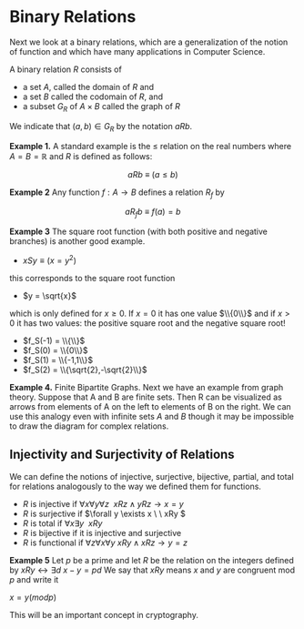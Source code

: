 # Binary Relations

Next we look at a binary relations, which are a generalization of the notion of function and which have many applications in Computer Science.

A binary relation $R$ consists of
* a set $A$, called the domain of $R$ and
* a set $B$ called the codomain of $R$, and
* a subset $G_R$ of $A\times B$ called the graph of $R$

We indicate that $(a,b)\in G_R$ by the notation $aRb$.

**Example 1.**
A standard example is the $\le$ relation on the real numbers
where $A=B=\mathbb{R}$ and $R$ is defined as follows:

$$
aRb \ \equiv \ (a\le b)
$$


**Example 2**
Any function $f:A\rightarrow B$ defines a relation $R_f$ by

$$
aR_f b \ \equiv \ f(a)=b
$$


**Example 3**
The square root function (with both positive and negative branches) is another
good example.

* $x S y \equiv (x = y^2)$ 

this corresponds to the square root function 
* $y = \sqrt{x}$ 

which is only defined for $x\ge 0$.
If $x=0$ it has one value $\\{0\\}$
and if $x\gt 0$ it has two values: the positive square root and the negative square root!
* $f_S(-1) = \\{\\}$
* $f_S(0) = \\{0\\}$
* $f_S(1) = \\{-1,1\\}$
* $f_S(2) = \\{\sqrt{2},-\sqrt{2}\\}$

**Example 4.**
Finite Bipartite Graphs.  Next we have an example from graph theory.
Suppose that A and B are finite sets. Then R can be visualized as arrows from
elements of A on the left to elements of B on the right. We can use this analogy
even with infinite sets $A$ and $B$ though it may be impossible to draw the diagram
for complex relations. 

## Injectivity and  Surjectivity of Relations
We can define the notions of injective, surjective, bijective, partial, and total for relations analogously to the way we defined them for functions.

* $R$ is injective if $\forall x \forall y \forall z \ \  xRz \wedge yRz \rightarrow x=y$
* $R$ is surjective if $\forall y \exists x \ \  xRy $
* $R$ is total if $\forall x\exists y \  \  xRy$
* $R$ is bijective if it is injective and surjective
* $R$ is functional if $\forall z \forall x\forall y \ xRy \wedge xRz \rightarrow y=z$

**Example 5**
Let $p$ be a prime and let $R$ be the relation on the integers defined by $xRy \leftrightarrow \exists d\  x-y=pd$
We say that $xRy$ means $x$ and $y$ are congruent mod $p$ and write it

$x = y (mod p)$

This will be an important concept in cryptography.
